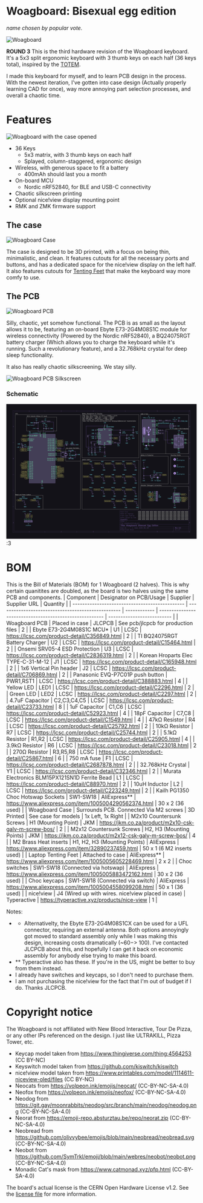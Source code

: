 # Woagboard: Bisexual egg edition
_name chosen by popular vote._

![Woagboard](./render/Render.png)

**ROUND 3** This is the third hardware revision of the Woagboard keyboard. It's a 5x3 split ergonomic keyboard with 3 thumb keys on each half (36 keys total), inspired by the [TOTEM](https://github.com/GEIGEIGEIST/TOTEM).

I made this keyboard for myself, and to learn PCB design in the process. With the newest iteration, I've gotten into case design (Actually properly learning CAD for once), way more annoying part selection processes, and overall a chaotic time.

# Features

![Woagboard with the case opened](./render/Render-Open.png)

- 36 Keys
  - 5x3 matrix, with 3 thumb keys on each half
  - Splayed, column-staggered, ergonomic design
- Wireless, with generous space to fit a battery
  - 400mAh should last you a month
- On-board MCU
  - Nordic nRF52840, for BLE and USB-C connectivity
- Chaotic silkscreen printing
- Optional nice!view display mounting point
- RMK and ZMK firmware support

## The case
![Woagboard Case](./render/Render-Angled.png)

The case is designed to be 3D printed, with a focus on being thin, minimalistic, and clean. It features cutouts for all the necessary ports and buttons, and has a dedicated space for the nice!view display on the left half.
It also features cutouts for [Tenting Feet](https://www.aliexpress.com/item/1005005605228469.html) that make the keyboard way more comfy to use.

## The PCB

![Woagboard PCB](./render/Render-PCB.png)

Silly, chaotic, yet somehow functional. The PCB is as small as the layout allows it to be, featuring an on-board Ebyte E73-2G4M08S1C module for wireless connectivity (Powered by the Nordic nRF52840), a BQ24075RGT battery charger (Which allows you to charge the keyboard while it's running. Such a revolutionary feature), and a 32.768kHz crystal for deep sleep functionality.

It also has really chaotic silkscreening. We stay silly.

![Woagboard PCB Silkscreen](./render/Render-PCB-Silkscreen.png)

### Schematic

![Woagboard Schematic](./pictures/woagboard-schematic.svg)
:3

# BOM
This is the Bill of Materials (BOM) for 1 Woagboard (2 halves). This is why certain quanitites are doubled, as the board is two halves using the same PCB and components.
| Component                                      | Designator on PCB/Usage                            | Supplier     | Supplier URL                                            | Quantity                   |
| ---------------------------------------------- | -------------------------------------------------- | ------------ | ------------------------------------------------------- | -------------------------- |
| Woagboard PCB                                  | Placed in case                                     | JLCPCB       | See pcb/jlcpcb for production files                     | 2                          |
| Ebyte E73-2G4M08S1C MCU*                       | U1                                                 | LCSC         | <https://lcsc.com/product-detail/C356849.html>          | 2                          |
| TI BQ24075RGT Battery Charger                  | U2                                                 | LCSC         | <https://lcsc.com/product-detail/C15464.html>           | 2                          |
| Onsemi SRV05-4 ESD Protection                  | U3                                                 | LCSC         | <https://lcsc.com/product-detail/C2836319.html>         | 2                          |
| Korean Hroparts Elec TYPE-C-31-M-12            | J1                                                 | LCSC         | <https://lcsc.com/product-detail/C165948.html>          | 2                          |
| 1x6 Vertical Pin header                        | J2                                                 | LCSC         | <https://lcsc.com/product-detail/C706869.html>          | 2                          |
| Panasonic EVQ-P7C01P push button               | PWR1,RST1                                          | LCSC         | <https://lcsc.com/product-detail/C388883.html>          | 4                          |
| Yellow LED                                     | LED1                                               | LCSC         | <https://lcsc.com/product-detail/C2296.html>            | 2                          |
| Green LED                                      | LED2                                               | LCSC         | <https://lcsc.com/product-detail/C2297.html>            | 2                          |
| 4.7uF Capacitor                                | C2,C3,C4,C5                                        | LCSC         | <https://lcsc.com/product-detail/C23733.html>           | 8                          |
| 1uF Capacitor                                  | C1,C6                                              | LCSC         | <https://lcsc.com/product-detail/C52923.html>           | 4                          |
| 18pF Capacitor                                 | C7,C8                                              | LCSC         | <https://lcsc.com/product-detail/C1549.html>            | 4                          |
| 47kΩ Resistor                                  | R4                                                 | LCSC         | <https://lcsc.com/product-detail/C25792.html>           | 2                          |
| 10kΩ Resistor                                  | R7                                                 | LCSC         | <https://lcsc.com/product-detail/C25744.html>           | 2                          |
| 5.1kΩ Resistor                                 | R1,R2                                              | LCSC         | <https://lcsc.com/product-detail/C25905.html>           | 4                          |
| 3.9kΩ Resistor                                 | R6                                                 | LCSC         | <https://lcsc.com/product-detail/C23018.html>           | 2                          |
| 270Ω Resistor                                  | R3,R5,R8                                           | LCSC         | <https://lcsc.com/product-detail/C25867.html>           | 6                          |
| 750 mA fuse                                    | F1                                                 | LCSC         | <https://lcsc.com/product-detail/C2687878.html>         | 2                          |
| 32.768kHz Crystal                              | Y1                                                 | LCSC         | <https://lcsc.com/product-detail/C32346.html>           | 2                          |
| Murata Electronics BLM15PX121SN1D Ferrite Bead | L1                                                 | LCSC         | <https://lcsc.com/product-detail/C88970.html>           | 2                          |
| 10uH Inductor                                  | L2                                                 | LCSC         | <https://lcsc.com/product-detail/C223249.html>          | 2                          |
| Kailh PG1350 Choc Hotswap Sockets              | SW1-SW18                                           | AliExpress** | <https://www.aliexpress.com/item/1005004290562374.html> | 30 x 2 (36 used)           |
| Woagboard Case                                 | Surrounds PCB. Connected Via M2 screws             | 3D Printed   | See case for models                                     | 1x Left, 1x Right          |
| M2x10 Countersunk Screws                       | H1 (Mounting Point)                                | JKM          | <https://jkm.co.za/product/m2x10-csk-galv-m-screw-bos/> | 2                          |
| M2x12 Countersunk Screws                       | H2, H3 (Mounting Points)                           | JKM          | <https://jkm.co.za/product/m2x12-csk-galv-m-screw-bos/> | 4                          |
| M2 Brass Heat inserts                          | H1, H2, H3 (Mounting Points)                       | AliExpress   | <https://www.aliexpress.com/item/32890237459.html>      | 50 x 1 (6 M2 inserts used) |
| Laptop Tenting Feet                            | Attached to case                                   | AliExpress** | <https://www.aliexpress.com/item/1005005605228469.html> | 2 x 2                      |
| Choc switches                                  | SW1-SW18 (Connected via hotswap)                   | AliExpress   | <https://www.aliexpress.com/item/1005005883472162.html> | 30 x 2 (36 used)           |
| Choc keycaps                                   | SW1-SW18 (Connected via switch)                    | AliExpress   | <https://www.aliexpress.com/item/1005004558099208.html> | 50 x 1 (36 used)           |
| nice!view                                      | J4 (Wired up with wires. nice!view placed in case) | Typeractive  | <https://typeractive.xyz/products/nice-view>            | 1                          |

Notes:

- * Alternativelty, the Ebyte E73-2G4M08S1CX can be used for a UFL connector, requiring an external antenna. Both options annoyingly got moved to standard assembly only while I was making this design, increasing costs dramatically (~$60 -> ~$100). I've contacted JLCPCB about this, and hopefully I can get it back on economic assembly for anybody else trying to make this board.
- ** Typeractive also has these. If you're in the US, might be better to buy from them instead.
- I already have switches and keycaps, so I don't need to purchase them.
- I am not purchasing the nice!view for the fact that I'm out of budget if I do. Thanks JLCPCB.

# Copyright notice
The Woagboard is not affiliated with New Blood Interactive, Tour De Pizza, or any other IPs referenced on the design.
I just like ULTRAKILL, Pizza Tower, etc.

- Keycap model taken from https://www.thingiverse.com/thing:4564253 (CC BY-NC)
- Keyswitch model taken from https://github.com/kiswitch/kiswitch
- nice!view model taken from https://www.printables.com/model/1114611-niceview-oled/files (CC BY-NC)
- Neocats from https://volpeon.ink/emojis/neocat/ (CC-BY-NC-SA-4.0)
- Neofox from https://volpeon.ink/emojis/neofox/ (CC-BY-NC-SA-4.0)
- Neodog from https://git.gay/moonrabbits/neodog/src/branch/main/neodog/neodog.png (CC-BY-NC-SA-4.0)
- Neorat from https://emoji-repo.absturztau.be/repo/neorat.zip (CC-BY-NC-SA-4.0)
- Neobread from https://github.com/olivvybee/emojis/blob/main/neobread/neobread.svg (CC-BY-NC-SA-4.0)
- Neobot from https://github.com/SymTrkl/emoji/blob/main/webres/neobot/neobot.png (CC-BY-NC-SA-4.0)
- Monadic Cat's mask from https://www.catmonad.xyz/pfp.html (CC-BY-SA-4.0)

The board's actual license is the CERN Open Hardware License v1.2. See the [license file](./license.md) for more information.
